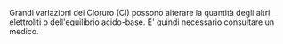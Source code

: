 Grandi variazioni del Cloruro (Cl) possono alterare la quantità degli altri elettroliti o dell'equilibrio acido-base. E' quindi necessario consultare un medico.